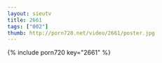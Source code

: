 ```yaml
--- 
layout: sieutv
title: 2661
tags: ["002"]
thumb: http://porn720.net/video/2661/poster.jpg
---
```

{% include porn720 key="2661" %} 
